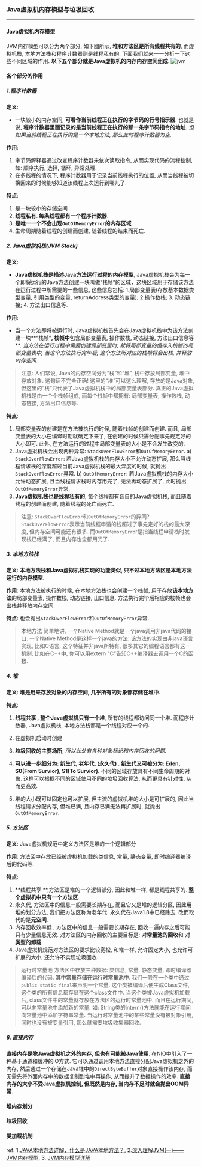 ### Java虚拟机内存模型与垃圾回收
***

#### Java虚拟机内存模型
JVM内存模型可以分为两个部分, 如下图所示, **堆和方法区是所有线程共有的**, 而虚拟机栈, 本地方法栈和程序计数器则是线程私有的. 下面我们就来一一分析一下这些不同区域的作用. **以下五个部分就是Java虚拟机的内存内存空间组成**.
![jvm](D:\MarkdowNotes\CS-Java-LearnNotes\images\jvm.png)



#### 各个部分的作用
##### 1.程序计数器
**定义**:
- 一块较小的内存空间, **可看作当前线程正在执行的字节码的行号指示器**. 也就是说, **程序计数器里面记录的是当前线程正在执行的那一条字节码指令的地址**. *但如果当前线程正在执行的是一个本地方法, 那么此时程序计数器为空*.

**作用**:
1. 字节码解释器通过改变程序计数器来依次读取指令, 从而实现代码的流程控制, 如: 顺序执行, 选择, 循环, 异常处理.
2. 在多线程的情况下, 程序计数器用于记录当前线程执行的位置, 从而当线程被切换回来的时候能够知道该线程上次运行到哪儿了.

**特点**:
1. 是一块较小的存储空间
2. **线程私有. 每条线程都有一个程序计数器**.
3. **是唯一一个不会出现`OutOfMemoryError`的内存区域**.
4. 生命周期随着线程的创建而创建, 随着线程的结束而死亡.


##### 2. Java虚拟机栈(JVM Stack)
**定义**:
- **Java虚拟机栈是描述Java方法运行过程的内存模型**, Java虚拟机栈会为每一个即将运行的Java方法创建一块叫做“栈帧”的区域，这块区域用于存储该方法在运行过程中所需要的一些信息, 这些信息包括: 1.局部变量表(存放基本数据类型变量, 引用类型的变量, returnAddress类型的变量); 2.操作数栈; 3. 动态链接; 4. 方法出口信息等.  

**作用**:
- 当一个方法即将被运行时, Java虚拟机栈首先会在Java虚拟机栈中为该方法创建一块**“栈帧”**, 栈帧中**包含局部变量表, 操作数栈, 动态链接, 方法出口信息等**. *当方法在运行过程中需要创建局部变量时, 就将局部变量的值存入栈帧的局部变量表中, 当这个方法执行完毕后, 这个方法所对应的栈帧将会出栈, 并释放内存空间*.
>注意: 人们常说, Java的内存空间分为“栈”和“堆”, 栈中存放局部变量, 堆中存放对象.
这句话不完全正确! 这里的“堆”可以这么理解, 存放的是Java对象, 但这里的“栈”只代表了Java虚拟机栈中的局部变量表部分. 真正的Java虚拟机栈是由一个个栈帧组成, 而每个栈帧中都拥有: 局部变量表, 操作数栈, 动态链接, 方法出口信息等.

**特点**:
1. 局部变量表的创建是在方法被执行的时候, 随着栈帧的创建而创建. 而且, 局部变量表的大小在编译时期就确定下来了, 在创建的时候只需分配事先规定好的大小即可. 此外, 在方法运行的过程中局部变量表的大小是不会发生改变的.
2. Java虚拟机栈会出现两种异常: `StackOverFlowError`和`OutOfMemoryError`.
   a) `StackOverFlowError`: 
   若Java虚拟机栈的内存大小不允许动态扩展, 那么当线程请求栈的深度超过当前Java虚拟机栈的最大深度的时候, 就抛出`StackOverFlowError`异常. 
   b) `OutOfMemoryError`: 
   若Java虚拟机栈的内存大小允许动态扩展, 且当线程请求栈时内存用完了, 无法再动态扩展了, 此时抛出`OutOfMemoryError`异常.
3. **Java虚拟机栈也是线程私有的**, 每个线程都有各自的Java虚拟机栈, 而且随着线程的创建而创建, 随着线程的死亡而死亡. 
> 注意: `StackOverFlowError`和`OutOfMemoryError`的异同? 
`StackOverFlowError`表示当前线程申请的栈超过了事先定好的栈的最大深度, 但内存空间可能还有很多.  而`OutOfMemoryErro`r是指当线程申请栈时发现栈已经满了, 而且内存也全都用光了.


##### 3. 本地方法栈
**定义**:
**本地方法栈和Java虚拟机栈实现的功能类似, 只不过本地方法区是本地方法运行的内存模型**.

**作用**:
本地方法被执行的时候, 在本地方法栈也会创建一个栈帧, 用于存放**该本地方法**的局部变量表, 操作数栈, 动态链接, 出口信息. 方法执行完毕后相应的栈帧也会出栈并释放内存空间.

**特点**:
也会抛出`StackOverFlowError`和`OutOfMemoryError`异常.
>本地方法
简单地讲, 一个Native Method就是一个java调用非java代码的接口. 一个Native Method是这样一个java的方法: 该方法的实现由非java语言实现, 比如C语言, 这个特征并非java所特有, 很多其它的编程语言都有这一机制, 比如在C++中, 你可以用extern "C"告知C++编译器去调用一个C的函数.


##### 4. 堆
**定义**:
**堆是用来存放对象的内存空间, 几乎所有的对象都存储在堆中**.

**特点**:
1. **线程共享 , 整个Java虚拟机只有一个堆**, 所有的线程都访问同一个堆. 而程序计数器, Java虚拟机栈, 本地方法栈都是一个线程对应一个的.
2. 在虚拟机启动时创建
3. **垃圾回收的主要场所**, *所以此处有各种对象标记和内存回收的问题*.
4. **可以进一步细分为: 新生代, 老年代, (永久代) . 新生代又可被分为: Eden, S0(From Survior), S1(To Survior)**. 
   不同的区域存放具有不同生命周期的对象. 这样可以根据不同的区域使用不同的垃圾回收算法, 从而更具有针对性, 从而更高效.

5. 堆的大小既可以固定也可以扩展, 但主流的虚拟机堆的大小是可扩展的, 因此当线程请求分配内存, 但堆已满, 且内存已满无法再扩展时, 就抛出`OutOfMemoryError`.


##### 5. 方法区
**定义**:
Java虚拟机规范中定义方法区是堆的一个逻辑部分

**作用**:
方法区中存放已经被虚拟机加载的类信息, 常量, 静态变量, 即时编译器编译后的代码等.

**特点**:
1. **线程共享 **,方法区是堆的一个逻辑部分, 因此和堆一样, 都是线程共享的. **整个虚拟机中只有一个方法区**.
2. 永久代, 方法区中的信息一般需要长期存在,  而且它又是堆的逻辑分区, 因此用堆的划分方法, 我们把方法区称为老年代. 永久代在Java1.8中已经除去, 改而取代的是**元空间**.
3. 内存回收效率低 , 方法区中的信息一般需要长期存在, 回收一遍内存之后可能只有少量信息无效. 对方法区的内存回收的主要目标是: 对**常量池的回收**和 对**类型的卸载**.
4. Java虚拟机规范对方法区的要求比较宽松, 和堆一样, 允许固定大小, 也允许可扩展的大小, 还允许不实现垃圾回收.
>运行时常量池
>方法区中存放三种数据: 类信息, 常量, 静态变量, 即时编译器编译后的代码. **其中常量存储在运行时常量池中**.
>我们一般在一个类中通过`public static final`来声明一个常量. 这个类被编译后便生成Class文件, 这个类的所有信息都存储在这个class文件中. 当这个类被Java虚拟机加载后, class文件中的常量就存放在方法区的运行时常量池中. 而且在运行期间, 可以向常量池中添加新的常量. 如: String类的intern()方法就能在运行期间向常量池中添加字符串常量. 当运行时常量池中的某些常量没有被对象引用, 同时也没有被变量引用, 那么就需要垃圾收集器回收.


##### 6. 直接内存
**直接内存是除Java虚拟机之外的内存, 但也有可能被Java使用**.
在NIO中引入了一种基于通道和缓冲的IO方式. 它可以通过调用本地方法直接分配Java虚拟机之外的内存, 然后通过一个存储在Java堆中的`DirectByteBuffer`对象直接操作该内存, 而无需先将外面内存中的数据复制到堆中再操作, 从而提升了数据操作的效率. **直接内存的大小不受Java虚拟机控制, 但既然是内存, 当内存不足时就会抛出OOM异常**.



#### 堆内存划分



#### 垃圾回收



#### 类加载机制





ref:
1.[JAVA本地方法详解，什么是JAVA本地方法？](https://www.cnblogs.com/chen-jack/p/7904510.html),   2.[深入理解JVM(一)——JVM内存模型](https://blog.csdn.net/qq_34173549/article/details/79612540),  3. [JVM内存模型详解](https://blog.csdn.net/genius_ge/article/details/76151179)